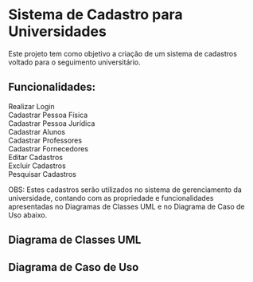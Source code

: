# Sistema de Cadastro para Universidades

Este projeto tem como objetivo a criação de um sistema de cadastros voltado para o seguimento universitário.

## Funcionalidades:

Realizar Login<br>
Cadastrar Pessoa Física<br>
Cadastrar Pessoa Jurídica<br>
Cadastrar Alunos<br>
Cadastrar Professores<br>
Cadastrar Fornecedores<br>
Editar Cadastros<br>
Excluir Cadastros<br>
Pesquisar Cadastros<br>

OBS: Estes cadastros serão utilizados no sistema de gerenciamento da universidade, contando com as propriedade e funcionalidades apresentadas no Diagramas de Classes UML e no Diagrama de Caso de Uso abaixo.

## Diagrama de Classes UML


## Diagrama de Caso de Uso

